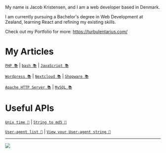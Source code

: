 My name is Jacob Kristensen, and I am a web developer based in Denmark.

I am currently pursuing a Bachelor's degree in Web Development at Zealand, learning React and refining my existing skills.

Check out my Portfolio for more: https://turbulentarius.com/

# My Articles

[`PHP 📚`](https://beamtic.com/php-tutorials) | [`bash 📚`](https://beamtic.com/tag/bash-tutorials) | [`JavaScript 📚`](https://beamtic.com/javascript-tutorials)

[`Wordpress 📚`](https://beamtic.com/tag/wordpress-tutorials) | [`Nextcloud 📚`](https://beamtic.com/tag/nextcloud) | [`Shopware 📚`](https://beamtic.com/tag/shopware)

[`Apache HTTP Server 📚`](https://beamtic.com/tag/apache) | [`MySQL 📚`](https://beamtic.com/tag/mysql)

# Useful APIs

[`Unix time 🔨`](https://beamtic.com/current-unix-timestamp) | [`String to md5 🔨`](https://beamtic.com/string-to-md5)

[`User-agent list 🔨`](https://beamtic.com/user-agents/) | [`View your User-agent string 🔨`](https://beamtic.com/view-user-agent-tool)

---
<picture>
  <source
    srcset="https://github-readme-stats.vercel.app/api?username=Turbulentarius&show_icons=true&theme=dark"
    media="(prefers-color-scheme: dark)"
  />
  <source
    srcset="https://github-readme-stats.vercel.app/api?username=Turbulentarius&show_icons=true"
    media="(prefers-color-scheme: light), (prefers-color-scheme: no-preference)"
  />
  <img src="https://github-readme-stats.vercel.app/api?username=Turbulentarius&show_icons=true" />
</picture>
